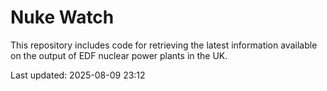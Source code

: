 # Nuke Watch

This repository includes code for retrieving the latest information available on the output of EDF nuclear power plants in the UK.

Last updated: 2025-08-09 23:12